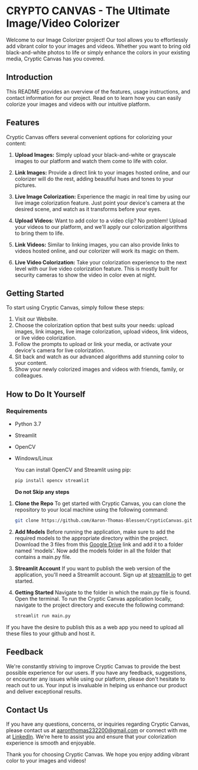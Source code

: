
# CRYPTO CANVAS - The Ultimate Image/Video Colorizer

Welcome to our Image Colorizer project! Our tool allows you to effortlessly add vibrant color to your images and videos. Whether you want to bring old black-and-white photos to life or simply enhance the colors in your existing media, Cryptic Canvas has you covered.

## Introduction

This README provides an overview of the features, usage instructions, and contact information for our project. Read on to learn how you can easily colorize your images and videos with our intuitive platform.

## Features

Cryptic Canvas offers several convenient options for colorizing your content:

1. **Upload Images:** Simply upload your black-and-white or grayscale images to our platform and watch them come to life with color.

2. **Link Images:** Provide a direct link to your images hosted online, and our colorizer will do the rest, adding beautiful hues and tones to your pictures.

3. **Live Image Colorization:** Experience the magic in real time by using our live image colorization feature. Just point your device's camera at the desired scene, and watch as it transforms before your eyes.

4. **Upload Videos:** Want to add color to a video clip? No problem! Upload your videos to our platform, and we'll apply our colorization algorithms to bring them to life.

5. **Link Videos:** Similar to linking images, you can also provide links to videos hosted online, and our colorizer will work its magic on them.

6. **Live Video Colorization:** Take your colorization experience to the next level with our live video colorization feature. This is mostly built for security cameras to show the video in color even at night.

## Getting Started

To start using Cryptic Canvas, simply follow these steps:

1. Visit our Website.
2. Choose the colorization option that best suits your needs: upload images, link images, live image colorization, upload videos, link videos, or live video colorization.
3. Follow the prompts to upload or link your media, or activate your device's camera for live colorization.
4. Sit back and watch as our advanced algorithms add stunning color to your content.
5. Show your newly colorized images and videos with friends, family, or colleagues.

## How to Do It Yourself

### Requirements
- Python 3.7
- Streamlit
- OpenCV
- Windows/Linux

   You can install OpenCV and Streamlit using pip:
   ```bash
   pip install opencv streamlit
   ```
   **Do not Skip any steps**

1. **Clone the Repo**
   To get started with Cryptic Canvas, you can clone the repository to your local machine using the following command:
   ```bash
   git clone https://github.com/Aaron-Thomas-Blessen/CrypticCanvas.git
   ```
2. **Add Models**
   Before running the application, make sure to add the required models to the appropriate directory within the project.
   Download the 3 files from this [Google Drive](https://drive.google.com/drive/folders/1At7IHpzXidguQj9mPQuqkVodwsBZAn-e?usp=sharing) link and add it to a folder named 'models'.
   Now add the models folder in all the folder that contains a main.py file.
   
3. **Streamlit Account**
   If you want to publish the web version of the application, you'll need a Streamlit account. Sign up at [streamlit.io](https://streamlit.io/) to get started.

4. **Getting Started**
   Navigate to the folder in which the main.py file is found.
   Open the terminal.
   To run the Cryptic Canvas application locally, navigate to the project directory and execute the following command:
   ```bash
   streamlit run main.py
   ```
If you have the desire to publish this as a web app you need to upload all these files to your github and host it.

## Feedback

We're constantly striving to improve Cryptic Canvas to provide the best possible experience for our users. If you have any feedback, suggestions, or encounter any issues while using our platform, please don't hesitate to reach out to us. Your input is invaluable in helping us enhance our product and deliver exceptional results.

## Contact Us

If you have any questions, concerns, or inquiries regarding Cryptic Canvas, please contact us at [aaronthomas232200@gmail.com](mailto:aaronthomas232200@gmail.com.com) or connect with me at [LinkedIn](https://www.linkedin.com/in/aaron-thomas-blessen-390200214/). We're here to assist you and ensure that your colorization experience is smooth and enjoyable.

Thank you for choosing Cryptic Canvas. We hope you enjoy adding vibrant color to your images and videos!
